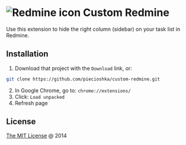 # ![Redmine icon](https://raw.githubusercontent.com/piecioshka/custom-redmine/master/images/thumbs/32x32.png) Custom Redmine

Use this extension to hide the right column (sidebar) on your task list in Redmine.

## Installation

1. Download that project with the `Download` link, or:
  ```bash
  git clone https://github.com/piecioshka/custom-redmine.git
  ```
2. In Google Chrome, go to: `chrome://extensions/`
3. Click: `Load unpacked`
4. Refresh page

## License

[The MIT License](http://piecioshka.mit-license.org/) @ 2014
